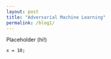 ```yaml
---
layout: post
title: "Adversarial Machine Learning"
permalink: /blog1/
---
```


Placeholder (hi!)
```
x = 10;
```
